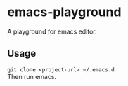 # emacs-playground
A playground for emacs editor.

## Usage
`git clone <project-url> ~/.emacs.d`  
Then run emacs.
